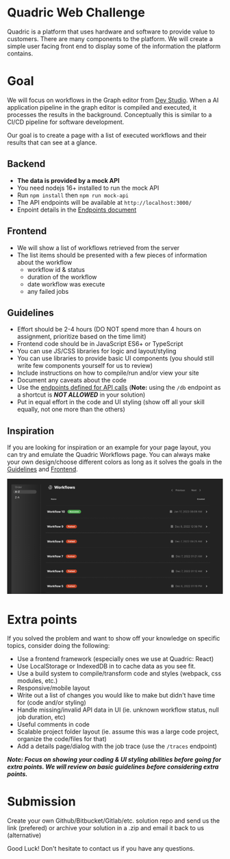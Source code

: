 Quadric Web Challenge
=====================

Quadric is a platform that uses hardware and software to provide value to customers. There are many components to the platform. We will create a simple user facing front end to display some of the information the platform contains.

# Goal
We will focus on workflows in the Graph editor from [Dev Studio](https://www.quadric.io/studio). When a AI application pipeline in the graph editor is compiled and executed, it processes the results in the background. Conceptually this is similar to a CI/CD pipeline for software development.

Our goal is to create a page with a list of executed workflows and their results that can see at a glance.

## Backend
- **The data is provided by a mock API**
- You need nodejs 16+ installed to run the mock API
- Run `npm install` then `npm run mock-api`
- The API endpoints will be available at `http://localhost:3000/`
- Enpoint details in the [Endpoints document](/ENDPOINTS.md)

## Frontend
- We will show a list of workflows retrieved from the server
- The list items should be presented with a few pieces of information about the workflow
  - workflow id & status
  - duration of the workflow
  - date workflow was execute
  - any failed jobs

## Guidelines
- Effort should be 2-4 hours (DO NOT spend more than 4 hours on assignment, prioritize based on the time limit)
- Frontend code should be in JavaScript ES6+ or TypeScript
- You can use JS/CSS libraries for logic and layout/styling
- You can use libraries to provide basic UI components (you should still write few components yourself for us to review)
- Include instructions on how to compile/run and/or view your site
- Document any caveats about the code
- Use the [endpoints defined for API calls](/ENDPOINTS.md) (**Note:** using the `/db` endpoint as a shortcut is ***NOT ALLOWED*** in your solution)
- Put in equal effort in the code and UI styling (show off all your skill equally, not one more than the others)

## Inspiration
If you are looking for inspiration or an example for your page layout, you can try and emulate the
Quadric Workflows page. You can always make your own design/choose different colors as long as it solves the goals in the [Guidelines](#guidelines) and [Frontend](#frontend).

![Screenshot](/screenshots/quadric_workflows.png?raw=true "Inspiration Screenshot")
# Extra points
If you solved the problem and want to show off your knowledge on specific topics, consider doing the following:

- Use a frontend framework (especially ones we use at Quadric: React)
- Use LocalStorage or IndexedDB in to cache data as you see fit.
- Use a build system to compile/transform code and styles (webpack, css modules, etc.)
- Responsive/mobile layout
- Write out a list of changes you would like to make but didn't have time for (code and/or styling)
- Handle missing/invalid API data in UI (ie. unknown workflow status, null job duration, etc)
- Useful comments in code
- Scalable project folder layout (ie. assume this was a large code project, organize the code/files for that)
- Add a details page/dialog with the job trace (use the `/traces` endpoint)

***Note: Focus on showing your coding & UI styling abilities before going for extra points.
We will review on basic guidelines before considering extra points.***

# Submission
Create your own Github/Bitbucket/Gitlab/etc. solution repo and send us the link (prefered)
or archive your solution in a .zip and email it back to us (alternative)

Good Luck!
Don't hesitate to contact us if you have any questions.